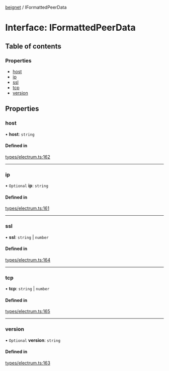 [beignet](../README.md) / IFormattedPeerData

# Interface: IFormattedPeerData

## Table of contents

### Properties

- [host](IFormattedPeerData.md#host)
- [ip](IFormattedPeerData.md#ip)
- [ssl](IFormattedPeerData.md#ssl)
- [tcp](IFormattedPeerData.md#tcp)
- [version](IFormattedPeerData.md#version)

## Properties

### host

• **host**: `string`

#### Defined in

[types/electrum.ts:162](https://github.com/synonymdev/beignet/blob/3144d66/src/types/electrum.ts#L162)

___

### ip

• `Optional` **ip**: `string`

#### Defined in

[types/electrum.ts:161](https://github.com/synonymdev/beignet/blob/3144d66/src/types/electrum.ts#L161)

___

### ssl

• **ssl**: `string` \| `number`

#### Defined in

[types/electrum.ts:164](https://github.com/synonymdev/beignet/blob/3144d66/src/types/electrum.ts#L164)

___

### tcp

• **tcp**: `string` \| `number`

#### Defined in

[types/electrum.ts:165](https://github.com/synonymdev/beignet/blob/3144d66/src/types/electrum.ts#L165)

___

### version

• `Optional` **version**: `string`

#### Defined in

[types/electrum.ts:163](https://github.com/synonymdev/beignet/blob/3144d66/src/types/electrum.ts#L163)
